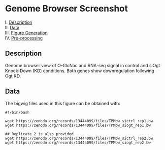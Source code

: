 # Genome Browser Screenshot

I. [Description](#description)  
II. [Data](#data)  
III. [Figure Generation](#figure-generation)  
IV. [Pre-processing](#pre-processing)  


## Description

Genome browser view of O-GlcNac and RNA-seq signal in control and siOgt Knock-Down (KD) conditions. Both genes show downregulation following Ogt KD.

## Data

The bigwig files used in this figure can be obtained with:

```
#!/bin/bash

wget https://zenodo.org/records/13444099/files/TPMbw_sictrl_rep1.bw
wget https://zenodo.org/records/13444099/files/TPMbw_siogt_rep1.bw

## Replicate 2 is also provided
wget https://zenodo.org/records/13444099/files/TPMbw_sictrl_rep2.bw
wget https://zenodo.org/records/13444099/files/TPMbw_siogt_rep2.bw
```


